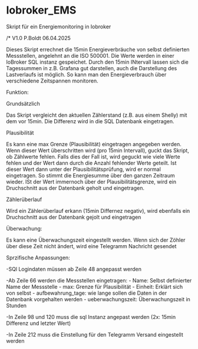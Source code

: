 # Iobroker_EMS
Skript für ein Energiemonitoring in Iobroker

/*
V1.0 P.Boldt 06.04.2025

Dieses Skript errechnet die 15min Energieverbräuche von selbst definierten Messstellen, angelehnt an die ISO 500001. Die Werte werden in einer IoBroker SQL instanz gespeichet.
Durch den 15min INtervall lassen sich die Tagessummen in z.B. Grafana gut darstellen, auch die Darstellung des Lastverlaufs ist möglich. So kann man den Energieverbrauch über verschiedene Zeitspannen monitoren.

Funktion:

Grundsätzlich

Das Skript vergleicht den aktuellen Zählerstand (z.B. aus einem Shelly) mit dem vor 15min. Die Differenz wird in die SQL Datenbank eingetragen.

Plausibilität

Es kann eine max Grenze (Plausibilität) eingetragen angegeben werden. Wenn dieser Wert überschritten wird (pro 15min Intervall), guckt das Skript, ob Zählwerte fehlen.
Falls dies der Fall ist, wird geguckt wie viele Werte fehlen und der Wert dann durch die Anzahl fehlender Werte geteilt. Ist dieser Wert dann unter der Plausibilitätsprüfung, wird er normal eingetragen.
So stimmt die Energiesumme über den ganzen Zeitraum wieder. ISt der Wert immernoch über der Plausibilitätsgrenze, wird ein Druchschnitt aus der Datenbank geholt und eingetragen.

Zählerüberlauf

Wird ein Zählerüberlauf erkann (15min Differnez negativ), wird ebenfalls ein Druchschnitt aus der Datenbank gejolt und eingetragen

Überwachung:

Es kann eine Überwachungszeit eingestellt werden. Wenn sich der Zöhler über diese Zeit nicht ändert, wird eine Telegramm Nachricht gesendet


Sprzifische Anpassungen:

-SQl Logindaten müssen ab Zeile 48 angepasst werden

-Ab Zeile 66 werden die Messstellen  eingetragen: 
    - Name: Selbst definierter Name der Messstelle
    - max: Grenze für Plausibilität
    - Einheit: Erklärt sich von selbst
    - aufbewahrung_tage: wie lange sollen die Daten in der Datenbank vorgehalten werden
    - ueberwachungszeit: Überwachungszeit in Stunden

-In Zeile 98 und 120 muss die sql Instanz angepast werden (2x: 15min Differenz und letzter Wert)

-In Zeile 212 muss die Einstellung für den Telegramm Versand eingestellt werden
